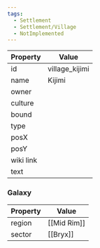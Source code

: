 ```yaml
---
tags:
  - Settlement
  - Settlement/Village
  - NotImplemented
---
```


| Property  | Value          |
| --------- | -------------- |
| id        | village_kijimi |
| name      | Kijimi         |
| owner     |                |
| culture   |                |
| bound     |                |
| type      |                |
| posX      |                |
| posY      |                |
| wiki link |                |
| text      |                |

### Galaxy
| Property | Value       |
| -------- | ----------- |
| region   | [[Mid Rim]] |
| sector   | [[Bryx]]    |
